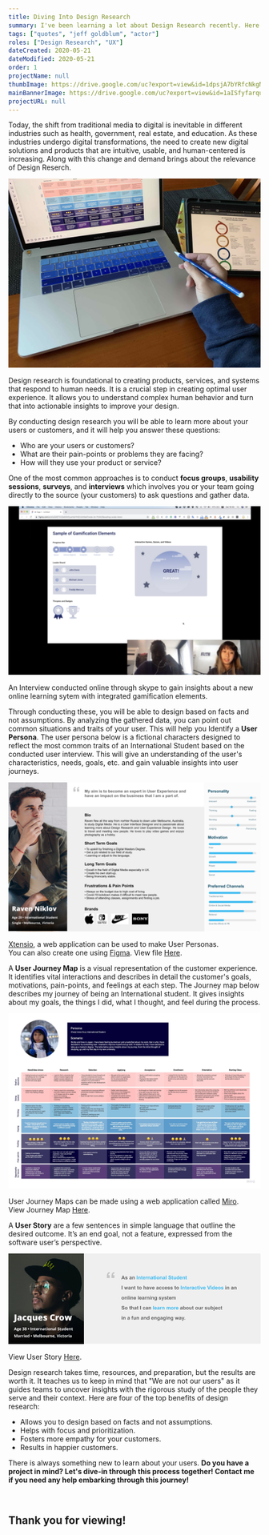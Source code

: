 ```yaml
---
title: Diving Into Design Research
summary: I've been learning a lot about Design Research recently. Here are some insights about the process and learnings I've gained from it.
tags: ["quotes", "jeff goldblum", "actor"]
roles: ["Design Research", "UX"]
dateCreated: 2020-05-21
dateModified: 2020-05-21
order: 1
projectName: null
thumbImage: https://drive.google.com/uc?export=view&id=1dpsjA7bYRfcNkgNgyoV_UDoaeZyI3OTn
mainBannerImage: https://drive.google.com/uc?export=view&id=1aISfyfarquXkvEq_saoo8ppoEJlJfqy0
projectURL: null
---
```


Today, the shift from traditional media to digital is inevitable in different industries such as health, government, real estate, and education. As these industries undergo digital transformations, the need to create new digital solutions and products that are intuitive, usable, and human-centered is increasing. Along with this change and demand brings about the relevance of Design Reserch.

<div class="main-img-holder" data-aos="fade-up">

![alt text](../src/assets/images/design-research.jpg)

</div>

Design research is foundational to creating products, services, and systems that respond to human needs. It is a crucial step in creating optimal user experience. It allows you to understand complex human behavior and turn that into actionable insights to improve your design.

By conducting design research you will be able to learn more about your users or customers, and it will help you answer these questions:

  * Who are your users or customers?
  * What are their pain-points or problems they are facing?
  * How will they use your product or service?

One of the most common approaches is to conduct **focus groups**, **usability sessions**, **surveys**, and **interviews** which involves you or your team going directly to the source (your customers) to ask questions and gather data.

<div class="img-holder" data-aos="fade-up">

![alt skype interview](../src/assets/images/skype.jpg)

<p class="desc">An Interview conducted online through skype to gain insights about a new online learning sytem with integrated gamification elements.</p>

</div>

Through conducting these, you will be able to design based on facts and not assumptions. By analyzing the gathered data, you can point out common situations and traits of your user. This will help you Identify a **User Persona**. The user persona below is a fictional characters designed to reflect the most common traits of an International Student based on the conducted user interview. This will give an understanding of the user's characteristics, needs, goals, etc. and gain valuable insights into user journeys.

<div class="img-holder" data-aos="fade-up">

![alt skype interview](../src/assets/images/personaTwo.png)

[Xtensio](https://xtensio.com/), a web application can be used to make User Personas. <br/>
You can also create one using [Figma](https://figma.com/). View file [Here](https://www.figma.com/file/w8qHkj3kcYuhtEgJvKX0eb/User-Persona?node-id=0%3A1).

</div>


A **User Journey Map** is a visual representation of the customer experience. It identifies vital interactions and describes in detail the customer's goals, motivations, pain-points, and feelings at each step. The Journey map below describes my journey of being an International student. It gives insights about my goals,  the things I did, what I thought, and feel during the process.

<div class="img-holder" data-aos="fade-up">

![alt Journey Map](../src/assets/images/myJourneyMap.jpg)

User Journey Maps can be made using a web application called [Miro](https://miro.com/). <br/>
View Journey Map [Here](https://miro.com/app/board/o9J_krjFFoo=/).

</div>

A **User Story** are a few sentences in simple language that outline the desired outcome. It’s an end goal, not a feature, expressed from the software user’s perspective.

<div class="img-holder" data-aos="fade-up">

![alt Journey Map](../src/assets/images/userStory.png)

View User Story [Here](https://www.figma.com/file/w8qHkj3kcYuhtEgJvKX0eb/User-Persona?node-id=0%3A1).

</div>


Design research takes time, resources, and preparation, but the results are worth it. It teaches us to keep in mind that "We are not our users" as it guides teams to uncover insights with the rigorous study of the people they serve and their context. Here are four of the top benefits of design research:

* Allows you to design based on facts and not assumptions.
* Helps with focus and prioritization.
* Fosters more empathy for your customers.
* Results in happier customers.

There is always something new to learn about your users. <strong>Do you have a project in mind? Let's dive-in through this process together!
Contact me if you need any help embarking through this journey!</strong>

<br/>
<h2 class="ending-note">Thank you for viewing!</h2>
